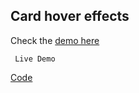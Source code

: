 ## Card hover effects

Check the [demo here](https://card-hover-effects.vercel.app/)

 ```
  Live Demo
 ```
 
[Code](https://github.com/LuisSilvah/Mini-projetos/tree/main/Card%20Hover%20Effects)
